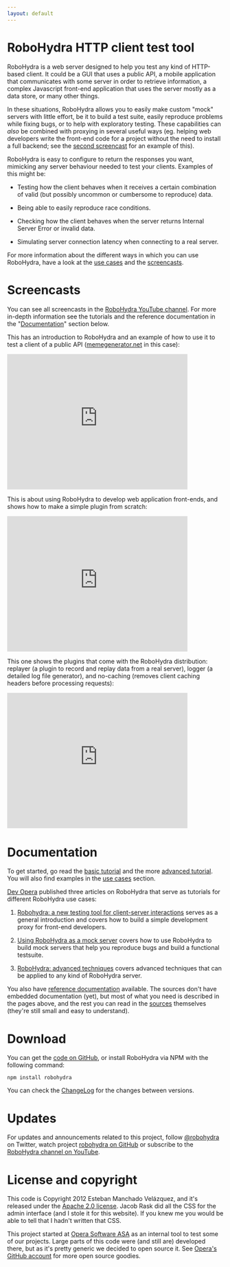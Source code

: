 ```yaml
---
layout: default
---
```

RoboHydra HTTP client test tool
===============================

RoboHydra is a web server designed to help you test any kind of
HTTP-based client. It could be a GUI that uses a public API, a mobile
application that communicates with some server in order to retrieve
information, a complex Javascript front-end application that uses the
server mostly as a data store, or many other things.

In these situations, RoboHydra allows you to easily make custom "mock"
servers with little effort, be it to build a test suite, easily
reproduce problems while fixing bugs, or to help with exploratory
testing. These capabilities can _also_ be combined with proxying in
several useful ways (eg. helping web developers write the front-end
code for a project without the need to install a full backend; see the
[second screencast](http://www.youtube.com/watch?v=dR-XDogJ8b8) for an
example of this).

RoboHydra is easy to configure to return the responses you want,
mimicking any server behaviour needed to test your clients. Examples
of this might be:

* Testing how the client behaves when it receives a certain
combination of valid (but possibly uncommon or cumbersome to
reproduce) data.

* Being able to easily reproduce race conditions.

* Checking how the client behaves when the server returns Internal
Server Error or invalid data.

* Simulating server connection latency when connecting to a real
server.

For more information about the different ways in which you can use
RoboHydra, have a look at the [use cases](usecases) and the
[screencasts](http://www.youtube.com/user/robohydra/videos).

Screencasts
===========

You can see all screencasts in the [RoboHydra YouTube
channel](http://www.youtube.com/user/robohydra/videos). For
more in-depth information see the tutorials and the reference
documentation in the "[Documentation](#documentation)" section below.

This has an introduction to RoboHydra and an example of how to use it
to test a client of a public API
([memegenerator.net](http://version1.api.memegenerator.net/) in this
case):

<iframe width="420" height="315"
src="http://www.youtube.com/embed/ZlCqa0mbd4g" frameborder="0"
allowfullscreen="allowfullscreen">Screencast #1: Intro and public API
client testing</iframe>

This is about using RoboHydra to develop web application front-ends,
and shows how to make a simple plugin from scratch:

<iframe width="420" height="315"
src="http://www.youtube.com/embed/dR-XDogJ8b8" frameborder="0"
allowfullscreen="allowfullscreen">Screencast #2: Using RoboHydra to
develop web application front-ends, writing a simple plugin</iframe>

This one shows the plugins that come with the RoboHydra distribution:
replayer (a plugin to record and replay data from a real server),
logger (a detailed log file generator), and no-caching (removes client
caching headers before processing requests):

<iframe width="420" height="315"
src="http://www.youtube.com/embed/tuEOSoi0RFM" frameborder="0"
allowfullscreen="allowfullscreen">RoboHydra screencast #3: standard
plugins (replayer, logger and no-caching)</iframe>

Documentation
=============

To get started, go read the [basic tutorial](tutorial) and the more
[advanced tutorial](tutorial/advanced). You will also find examples in
the [use cases](usecases) section.

[Dev Opera](http://dev.opera.com) published three articles on
RoboHydra that serve as tutorials for different RoboHydra use cases:

1. [Robohydra: a new testing tool for client-server
interactions](http://dev.opera.com/articles/view/robohydra-a-new-testing-tool-for-client-server-interactions/)
serves as a general introduction and covers how to build a simple
development proxy for front-end developers.

2. [Using RoboHydra as a mock
server](http://dev.opera.com/articles/view/using-robohydra-as-a-mock-server/)
covers how to use RoboHydra to build mock servers that help you
reproduce bugs and build a functional testsuite.

3. [RoboHydra: advanced
techniques](http://dev.opera.com/articles/view/robohydra-advanced-techniques/)
covers advanced techniques that can be applied to any kind of
RoboHydra server.

You also have [reference documentation](documentation) available. The
sources don't have embedded documentation (yet), but most of what you
need is described in the pages above, and the rest you can read in the
[sources](https://github.com/operasoftware/robohydra) themselves
(they're still small and easy to understand).

Download
========

You can get the [code on
GitHub](https://github.com/operasoftware/robohydra), or install
RoboHydra via NPM with the following command:

    npm install robohydra

You can check the
[ChangeLog](https://raw.github.com/operasoftware/robohydra/master/ChangeLog)
for the changes between versions.

Updates
=======

For updates and announcements related to this project, follow
[@robohydra](https://twitter.com/robohydra) on Twitter, watch project
[robohydra on GitHub](https://github.com/operasoftware/robohydra) or
subscribe to the [RoboHydra channel on
YouTube](http://www.youtube.com/user/robohydra/videos).

License and copyright
=====================

This code is Copyright 2012 Esteban Manchado Velázquez, and it's
released under the [Apache 2.0
license](http://www.apache.org/licenses/LICENSE-2.0.txt). Jacob Rask
did all the CSS for the admin interface (and I stole it for this
website). If you knew me you would be able to tell that I hadn't
written that CSS.

This project started at [Opera Software ASA](http://opera.com) as an
internal tool to test some of our projects. Large parts of this code
were (and still are) developed there, but as it's pretty generic we
decided to open source it. See [Opera's GitHub
account](http://github.com/operasoftware) for more open source
goodies.
